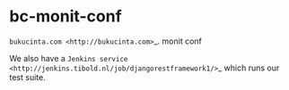 bc-monit-conf
=============

`bukucinta.com <http://bukucinta.com>`_. monit conf 

We also have a `Jenkins service <http://jenkins.tibold.nl/job/djangorestframework1/>`_ which runs our test suite. 

